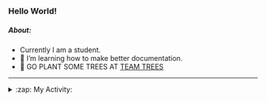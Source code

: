 ### Hello World!

##### About:
- Currently I am a student.
- 🌱 I’m learning how to make better documentation.
- 🌱 GO PLANT SOME TREES AT [TEAM TREES](https://teamtrees.org/)

---
<details>
  <summary>:zap: My Activity:</summary>
  
<!--START_SECTION:waka-->
![Code Time](http://img.shields.io/badge/Code%20Time-1%2C172%20hrs%2037%20mins-blue)

**I'm a Night 🦉** 

```text
🌞 Morning                1876 commits        ███░░░░░░░░░░░░░░░░░░░░░░   10.03 % 
🌆 Daytime                6379 commits        █████████░░░░░░░░░░░░░░░░   34.12 % 
🌃 Evening                5362 commits        ███████░░░░░░░░░░░░░░░░░░   28.68 % 
🌙 Night                  5078 commits        ███████░░░░░░░░░░░░░░░░░░   27.16 % 
```
📅 **I'm Most Productive on Wednesday** 

```text
Monday                   2626 commits        ████░░░░░░░░░░░░░░░░░░░░░   14.05 % 
Tuesday                  2546 commits        ███░░░░░░░░░░░░░░░░░░░░░░   13.62 % 
Wednesday                4375 commits        ██████░░░░░░░░░░░░░░░░░░░   23.40 % 
Thursday                 2409 commits        ███░░░░░░░░░░░░░░░░░░░░░░   12.89 % 
Friday                   1971 commits        ███░░░░░░░░░░░░░░░░░░░░░░   10.54 % 
Saturday                 1635 commits        ██░░░░░░░░░░░░░░░░░░░░░░░   08.75 % 
Sunday                   3133 commits        ████░░░░░░░░░░░░░░░░░░░░░   16.76 % 
```


📊 **This Week I Spent My Time On** 

```text
🔥 Editors: 
IntelliJ                 1 hr 4 mins         █████████████░░░░░░░░░░░░   53.07 % 
VS Code                  56 mins             ████████████░░░░░░░░░░░░░   46.93 % 

🐱‍💻 Projects: 
iris-flower-ml           51 mins             ███████████░░░░░░░░░░░░░░   42.50 % 
intro                    50 mins             ███████████░░░░░░░░░░░░░░   42.10 % 
FilterHelperTest.kt      6 mins              █░░░░░░░░░░░░░░░░░░░░░░░░   05.78 % 
LightEditProject         5 mins              █░░░░░░░░░░░░░░░░░░░░░░░░   04.82 % 
Unknown Project          3 mins              █░░░░░░░░░░░░░░░░░░░░░░░░   03.10 % 
```


 Last Updated on 01/09/2023 22:10:23 UTC
<!--END_SECTION:waka-->
</details>

